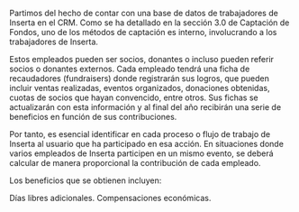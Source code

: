 Partimos del hecho de contar con una base de datos de trabajadores de Inserta en el CRM. Como se ha detallado en la sección 3.0 de Captación de Fondos, uno de los métodos de captación es interno, involucrando a los trabajadores de Inserta.

Estos empleados pueden ser socios, donantes o incluso pueden referir socios o donantes externos. Cada empleado tendrá una ficha de recaudadores (fundraisers) donde registrarán sus logros, que pueden incluir ventas realizadas, eventos organizados, donaciones obtenidas, cuotas de socios que hayan convencido, entre otros. Sus fichas se actualizarán con esta información y al final del año recibirán una serie de beneficios en función de sus contribuciones.

Por tanto, es esencial identificar en cada proceso o flujo de trabajo de Inserta al usuario que ha participado en esa acción. En situaciones donde varios empleados de Inserta participen en un mismo evento, se deberá calcular de manera proporcional la contribución de cada empleado.

Los beneficios que se obtienen incluyen:

Días libres adicionales.
Compensaciones económicas.

